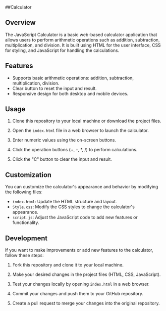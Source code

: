 ##Calculator

## Overview

The JavaScript Calculator is a basic web-based calculator application that allows users to perform arithmetic operations such as addition, subtraction, multiplication, and division. It is built using HTML for the user interface, CSS for styling, and JavaScript for handling the calculations.

## Features

- Supports basic arithmetic operations: addition, subtraction, multiplication, division.
- Clear button to reset the input and result.
- Responsive design for both desktop and mobile devices.

## Usage

1. Clone this repository to your local machine or download the project files.

2. Open the `index.html` file in a web browser to launch the calculator.

3. Enter numeric values using the on-screen buttons.

4. Click the operation buttons (+, -, *, /) to perform calculations.

5. Click the "C" button to clear the input and result.

## Customization

You can customize the calculator's appearance and behavior by modifying the following files:

- `index.html`: Update the HTML structure and layout.
- `Style.css`: Modify the CSS styles to change the calculator's appearance.
- `script.js`: Adjust the JavaScript code to add new features or functionality.

## Development

If you want to make improvements or add new features to the calculator, follow these steps:

1. Fork this repository and clone it to your local machine.

2. Make your desired changes in the project files (HTML, CSS, JavaScript).

3. Test your changes locally by opening `index.html` in a web browser.

4. Commit your changes and push them to your GitHub repository.

5. Create a pull request to merge your changes into the original repository.
